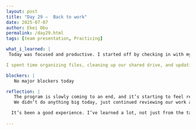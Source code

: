 ```yaml
---
layout: post
title: "Day 29 –  Back to work"
date: 2025-07-07
author: Ekei Obu 
permalink: /day29.html
tags: [team presentation, Practicing]

what_i_learned: |
 Today was focused and productive. I started off by checking in with my team and going over some of the feedback we got from last week. We’re not presenting this week, so most of the day was spent refining our work and making sure everything is moving in the right direction.

I spent time organizing files, cleaning up our shared drive, and updating notes from our last meeting. I also helped brainstorm ideas for a few upcoming tasks and supported a teammate with some revisions they were working on.

blockers: |
   No major blockers today

reflection: |
   The program is slowly coming to an end, and it’s starting to feel real now. Today was one of those days where I could feel the shift—like we’re not in the middle of things anymore, but wrapping up.
   We didn’t do anything big today, just continued reviewing our work and making sure we’re on track. Even though we’re not presenting this week, I can tell everyone’s trying to finish strong.

  It’s been a good experience. I’ve learned a lot, not just from the tasks but from working with different people and seeing how everything comes together. I’m going to miss this when it’s over.
   
---
```

